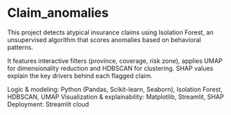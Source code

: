 # Claim_anomalies

This project detects atypical insurance claims using Isolation Forest, an unsupervised algorithm that scores anomalies based on behavioral patterns.

It features interactive filters (province, coverage, risk zone), applies UMAP for dimensionality reduction and HDBSCAN for clustering. SHAP values explain the key drivers behind each flagged claim.

Logic & modeling: Python (Pandas, Scikit-learn, Seaborn), Isolation Forest, HDBSCAN, UMAP
Visualization & explainability: Matplotlib, Streamlit, SHAP
Deployment: Streamlit cloud
